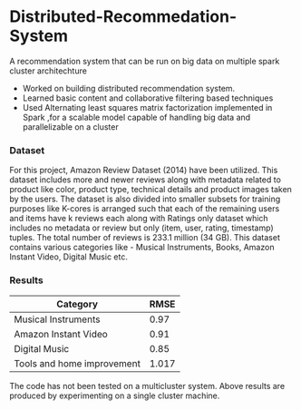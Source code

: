 # Distributed-Recommedation-System
A recommendation system that can be run on big data on multiple spark cluster architechture
- Worked on building distributed recommendation system.
- Learned basic content and collaborative filtering based techniques 
- Used Alternating least squares matrix factorization implemented in Spark ,for a scalable model capable of handling big data and parallelizable on a cluster

### Dataset
For this project, Amazon Review Dataset (2014) have been utilized. This dataset includes more and newer reviews along with metadata related to product like color, product type, technical details and product images taken by the users. The dataset is also divided into smaller subsets for training purposes like K-cores is arranged such that each of the remaining users and items have k reviews each along with Ratings only dataset which includes no metadata or review but only (item, user, rating, timestamp) tuples. The total number of reviews is 233.1 million (34 GB). This dataset contains various categories like - Musical Instruments, Books, Amazon Instant Video, Digital Music etc.


### Results
| Category                   	| RMSE  	|
|----------------------------	|-------	|
| Musical Instruments        	| 0.97  	|
| Amazon Instant Video       	| 0.91  	|
| Digital Music              	| 0.85  	|
| Tools and home improvement 	| 1.017 	|


The code has not been tested on a multicluster system. Above results are produced by experimenting on a single cluster machine.


